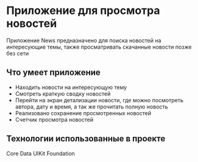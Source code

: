# Приложение для просмотра новостей
Приложение News предназначено для поиска новостей на интересующие темы, 
также просматривать скачанные новости позже без сети

## Что умеет приложение

- Находить новости на интересующую тему
- Смотреть краткую сводку новостей
- Перейти на экран детализации новости, где можно посмотреть автора, дату 
и время, а так же прочитать полную новость
- Реализовано сохранение просмотренных новостей
- Счетчик просмотра новостей


## Технологии использованные в проекте

Core Data 
UIKit
Foundation

## 
